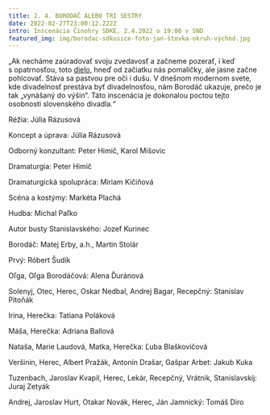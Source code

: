 ```yaml
---
title: 2. 4. BORODÁČ ALEBO TRI SESTRY
date: 2022-02-27T23:00:12.222Z
intro: Inscenácia Činohry SDKE, 2.4.2022 o 19:00 v SND
featured_img: img/borodac-sdkosice-foto-jan-štovka-okruh-východ.jpg
---
```

„Ak necháme zaúradovať svoju zvedavosť a začneme pozerať, i keď s opatrnosťou, toto [dielo](https://www.sdke.sk/sk/cinohra/karol-horak-michal-ditte-michal-balaz-borodac-alebo-tri-sestry), hneď od začiatku nás pomaličky, ale jasne začne pohlcovať. Stáva sa pastvou pre oči i dušu. V dnešnom modernom svete, kde divadelnosť prestáva byť divadelnosťou, nám Borodáč ukazuje, prečo je tak „vynášaný do výšin“. Táto inscenácia je dokonalou poctou tejto osobnosti slovenského divadla.“



Réžia: Júlia Rázusová

Koncept a úprava: Júlia Rázusová

Odborný konzultant: Peter Himič, Karol Mišovic

Dramaturgia: Peter Himič

Dramaturgická spolupráca: Miriam Kičiňová

Scéna a kostýmy: Markéta Plachá

Hudba:	Michal Paľko

Autor busty Stanislavského: Jozef Kurinec

Borodáč: Matej Erby, a.h., Martin Stolár

Prvý: Róbert Šudík

Oľga, Oľga Borodáčová: Alena Ďuránová

Solenyj, Otec, Herec, Oskar Nedbal, Andrej Bagar, Recepčný: Stanislav Pitoňák

Irina, Herečka: Tatiana Poláková

Máša, Herečka: Adriana Ballová

Nataša, Marie Laudová, Matka, Herečka: Ľuba Blaškovičová

Veršinin, Herec, Albert Pražák, Antonín Drašar, Gašpar Arbet: Jakub Kuka

Tuzenbach, Jaroslav Kvapil, Herec, Lekár, Recepčný, Vrátnik, Stanislavskij: Juraj Zetyák

Andrej, Jaroslav Hurt, Otakar Novák, Herec, Ján Jamnický:	Tomáš Diro